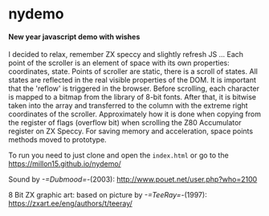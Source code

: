 # nydemo
#### New year javascript demo with wishes


 I decided to relax, remember ZX speccy and slightly refresh JS ...
 Each point of the scroller is an element of space with its own properties: coordinates, state.
 Points of scroller are static, there is a scroll of states.
 All states are reflected in the real visible properties of the DOM.
 It is important that the 'reflow' is triggered in the browser.
 Before scrolling, each character is mapped to a bitmap from the library of 8-bit fonts.
 After that, it is bitwise taken into the array and transferred to the column with the extreme right coordinates of the scroller.
 Approximately how it is done when copying from the register of flags (overflow bit) when scrolling the Z80 Accumulator register on ZX Speccy.
 For saving memory and acceleration, space points methods moved to prototype.

To run you need to just clone and open the `index.html` or go to the https://millon15.github.io/nydemo/

Sound by *-=Dubmood=-*(2003): http://www.pouet.net/user.php?who=2100

8 Bit ZX graphic art: based on picture by *-=TeeRay=-*(1997): https://zxart.ee/eng/authors/t/teeray/
